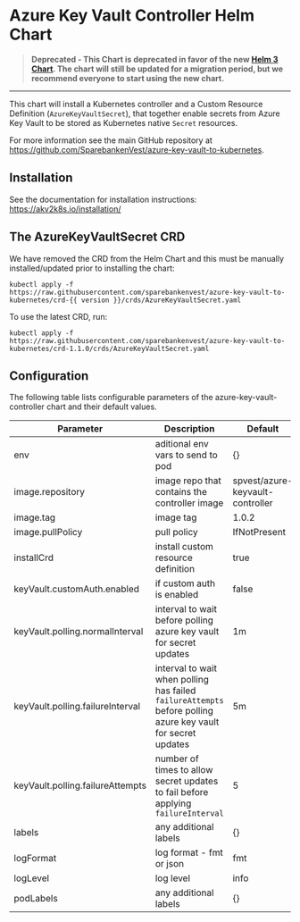 # Azure Key Vault Controller Helm Chart

>**Deprecated - This Chart is deprecated in favor of the new [Helm 3 Chart](../akv2k8s). The chart will still be updated for a migration period, but we recommend everyone to start using the new chart.**

---

This chart will install a Kubernetes controller and a Custom Resource Definition (`AzureKeyVaultSecret`), that together enable secrets from Azure Key Vault to be stored as Kubernetes native `Secret` resources.

For more information see the main GitHub repository at https://github.com/SparebankenVest/azure-key-vault-to-kubernetes.

## Installation

See the documentation for installation instructions: https://akv2k8s.io/installation/

## The AzureKeyVaultSecret CRD

We have removed the CRD from the Helm Chart and this must be manually installed/updated prior to installing the chart:

```
kubectl apply -f https://raw.githubusercontent.com/sparebankenvest/azure-key-vault-to-kubernetes/crd-{{ version }}/crds/AzureKeyVaultSecret.yaml
```

To use the latest CRD, run:

```
kubectl apply -f https://raw.githubusercontent.com/sparebankenvest/azure-key-vault-to-kubernetes/crd-1.1.0/crds/AzureKeyVaultSecret.yaml
```

## Configuration

The following table lists configurable parameters of the azure-key-vault-controller chart and their default values.

|               Parameter                |                Description                   |                  Default                 |
| -------------------------------------- | -------------------------------------------- | -----------------------------------------|
|env                                     |aditional env vars to send to pod             |{}                                        |
|image.repository                        |image repo that contains the controller image | spvest/azure-keyvault-controller         |
|image.tag                               |image tag|1.0.2|
|image.pullPolicy                        |pull policy | IfNotPresent |
|installCrd                              |install custom resource definition           |true                                      |
|keyVault.customAuth.enabled             |if custom auth is enabled | false |
|keyVault.polling.normalInterval         |interval to wait before polling azure key vault for secret updates | 1m |
|keyVault.polling.failureInterval        |interval to wait when polling has failed `failureAttempts` before polling azure key vault for secret updates | 5m |
|keyVault.polling.failureAttempts        |number of times to allow secret updates to fail before applying `failureInterval` | 5 |
|labels                                  |any additional labels | {}
|logFormat                               |log format - fmt or json | fmt                   |
|logLevel                                |log level | info |
|podLabels                               |any additional labels | {}
